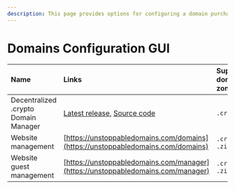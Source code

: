 ```yaml
---
description: This page provides options for configuring a domain purchased from UD.
---
```


# Domains Configuration GUI

| Name | Links | Supported domain zones | Supported networks |
| :--- | :--- | :--- | :--- |
| Decentralized .crypto Domain Manager | [Latest release](https://github.com/aquiladev/manage-dot-crypto/releases/latest), [Source code](https://github.com/aquiladev/manage-dot-crypto) | `.crypto` | `mainnet`, `testnet` |
| Website management | [https://unstoppabledomains.com/domains](https://unstoppabledomains.com/domains) | `.crypto`, `.zil` | `mainnet` |
| Website guest management | [https://unstoppabledomains.com/manager](https://unstoppabledomains.com/manager) | `.crypto`, `.zil` | `mainnet` |


